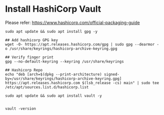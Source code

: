 # Install HashiCorp Vault

Please refer: https://www.hashicorp.com/official-packaging-guide

```
sudo apt update && sudo apt install gpg -y

## Add hashicorp GPG key
wget -O- https://apt.releases.hashicorp.com/gpg | sudo gpg --dearmor -o /usr/share/keyrings/hashicorp-archive-keyring.gpg

## Verify finger print
gpg --no-default-keyring --keyring /usr/share/keyrings

## Hashicorp Repo
echo "deb [arch=$(dpkg --print-architecture) signed-by=/usr/share/keyrings/hashicorp-archive-keyring.gpg] https://apt.releases.hashicorp.com $(lsb_release -cs) main" | sudo tee /etc/apt/sources.list.d/hashicorp.list

sudo apt update && sudo apt install vault -y 


vault -version

```
